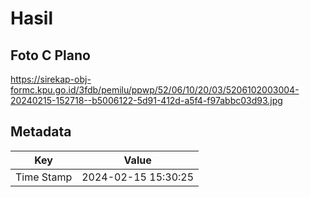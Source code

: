 # Hasil

## Foto C Plano

https://sirekap-obj-formc.kpu.go.id/3fdb/pemilu/ppwp/52/06/10/20/03/5206102003004-20240215-152718--b5006122-5d91-412d-a5f4-f97abbc03d93.jpg


## Metadata

| Key        | Value               |
| ---------- | ------------------- |
| Time Stamp | 2024-02-15 15:30:25 |



